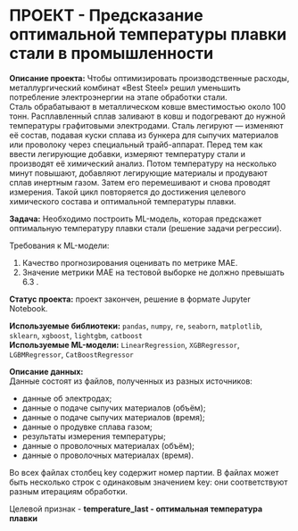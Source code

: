 # ПРОЕКТ - Предсказание оптимальной температуры плавки стали в промышленности
**Описание проекта:**
Чтобы оптимизировать производственные расходы, металлургический комбинат «Best Steel» решил уменьшить потребление электроэнергии на этапе обработки стали.<br>
Сталь обрабатывают в металлическом ковше вместимостью около 100 тонн. Расплавленный сплав заливают в ковш и подогревают до нужной температуры графитовыми электродами.
Сталь легируют — изменяют её состав, подавая куски сплава из бункера для сыпучих материалов или проволоку через специальный трайб-аппарат.
Перед тем как ввести легирующие добавки, измеряют температуру стали и производят её химический анализ. Потом температуру на несколько минут повышают, добавляют легирующие материалы и продувают сплав инертным газом. Затем его перемешивают и снова проводят измерения. Такой цикл повторяется до достижения целевого химического состава и оптимальной температуры плавки.

**Задача:**
Необходимо построить ML-модель, которая предскажет оптимальную температуру плавки стали (решение задачи регрессии).

Требования к ML-модели:
1. Качество прогнозирования оценивать по метрике MAE.
2. Значение метрики MAE на тестовой выборке не должно превышать 6.3 .

**Статус проекта:**
проект закончен, решение в формате Jupyter Notebook.

**Используемые библиотеки:**
`pandas`, `numpy`, `re`, `seaborn`, `matplotlib`, `sklearn`, `xgboost`, `lightgbm`, `catboost`<br>
**Используемые ML-модели:**
`LinearRegression`, `XGBRegressor`, `LGBMRegressor`, `CatBoostRegressor`

**Описание данных:**<br>
Данные состоят из файлов, полученных из разных источников:
- данные об электродах;
- данные о подаче сыпучих материалов (объём);
- данные о подаче сыпучих материалов (время);
- данные о продувке сплава газом;
- результаты измерения температуры;
- данные о проволочных материалах (объём);
- данные о проволочных материалах (время).

Во всех файлах столбец key содержит номер партии. В файлах может быть несколько строк с одинаковым значением key: они соответствуют разным итерациям обработки.

Целевой признак - **temperature_last - оптимальная температура плавки**
